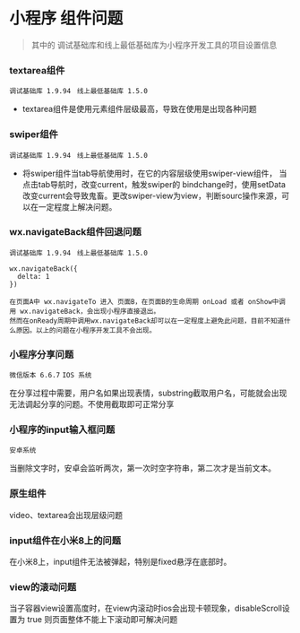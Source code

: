 # 小程序 组件问题

> 其中的 调试基础库和线上最低基础库为小程序开发工具的项目设置信息

### textarea组件
```调试基础库 1.9.94```
``` 线上最低基础库 1.5.0```
* textarea组件是使用元素组件层级最高，导致在使用是出现各种问题

### swiper组件
```调试基础库 1.9.94```
``` 线上最低基础库 1.5.0```
* 将swiper组件当tab导航使用时，在它的内容层级使用swiper-view组件，
当点击tab导航时，改变current，触发swiper的 bindchange时，使用setData改变current会导致鬼畜。更改swiper-view为view，判断sourc操作来源，可以在一定程度上解决问题。

### wx.navigateBack组件回退问题
```调试基础库 1.9.94```
``` 线上最低基础库 1.5.0```

```
wx.navigateBack({
  delta: 1
})

在页面A中 wx.navigateTo 进入 页面B，在页面B的生命周期 onLoad 或者 onShow中调用 wx.navigateBack，会出现小程序直接退出。
然而在onReady周期中调用wx.navigateBack却可以在一定程度上避免此问题，目前不知道什么原因。以上的问题在小程序开发工具不会出现。
```

### 小程序分享问题
```微信版本 6.6.7```
``` IOS 系统 ```

在分享过程中需要，用户名如果出现表情，substring截取用户名，可能就会出现无法调起分享的问题。不使用截取即可正常分享

### 小程序的input输入框问题
```安卓系统```

当删除文字时，安卓会监听两次，第一次时空字符串，第二次才是当前文本。

### 原生组件

video、textarea会出现层级问题

### input组件在小米8上的问题

在小米8上，input组件无法被弹起，特别是fixed悬浮在底部时。

### view的滚动问题

当子容器view设置高度时，在view内滚动时ios会出现卡顿现象，disableScroll设置为 true 则页面整体不能上下滚动即可解决问题
